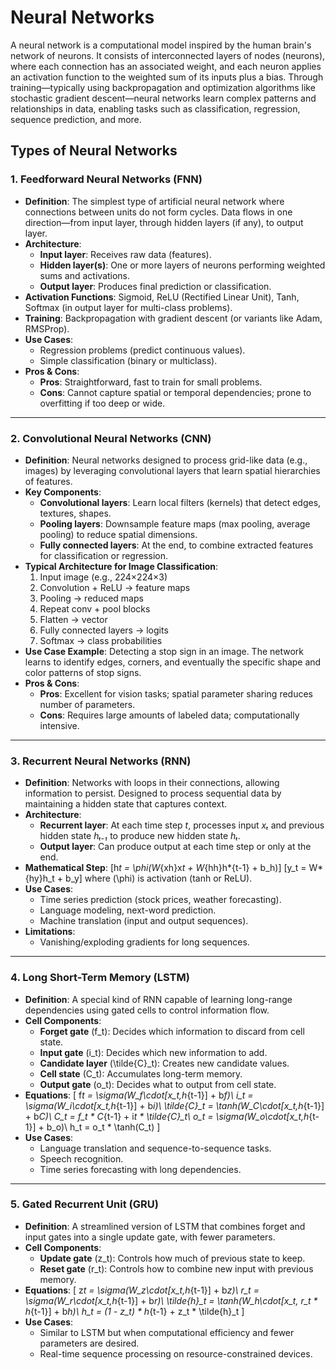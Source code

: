 # Neural Networks

A neural network is a computational model inspired by the human brain's network of neurons. It consists of interconnected layers of nodes (neurons), where each connection has an associated weight, and each neuron applies an activation function to the weighted sum of its inputs plus a bias. Through training—typically using backpropagation and optimization algorithms like stochastic gradient descent—neural networks learn complex patterns and relationships in data, enabling tasks such as classification, regression, sequence prediction, and more.

## Types of Neural Networks

### 1. Feedforward Neural Networks (FNN)

- **Definition**: The simplest type of artificial neural network where connections between units do not form cycles. Data flows in one direction—from input layer, through hidden layers (if any), to output layer.
- **Architecture**:
  - **Input layer**: Receives raw data (features).
  - **Hidden layer(s)**: One or more layers of neurons performing weighted sums and activations.
  - **Output layer**: Produces final prediction or classification.
- **Activation Functions**: Sigmoid, ReLU (Rectified Linear Unit), Tanh, Softmax (in output layer for multi-class problems).
- **Training**: Backpropagation with gradient descent (or variants like Adam, RMSProp).
- **Use Cases**:
  - Regression problems (predict continuous values).
  - Simple classification (binary or multiclass).
- **Pros & Cons**:
  - **Pros**: Straightforward, fast to train for small problems.
  - **Cons**: Cannot capture spatial or temporal dependencies; prone to overfitting if too deep or wide.

---

### 2. Convolutional Neural Networks (CNN)

- **Definition**: Neural networks designed to process grid-like data (e.g., images) by leveraging convolutional layers that learn spatial hierarchies of features.
- **Key Components**:
  - **Convolutional layers**: Learn local filters (kernels) that detect edges, textures, shapes.
  - **Pooling layers**: Downsample feature maps (max pooling, average pooling) to reduce spatial dimensions.
  - **Fully connected layers**: At the end, to combine extracted features for classification or regression.
- **Typical Architecture for Image Classification**:
  1. Input image (e.g., 224×224×3)
  2. Convolution + ReLU → feature maps
  3. Pooling → reduced maps
  4. Repeat conv + pool blocks
  5. Flatten → vector
  6. Fully connected layers → logits
  7. Softmax → class probabilities
- **Use Case Example**: Detecting a stop sign in an image. The network learns to identify edges, corners, and eventually the specific shape and color patterns of stop signs.
- **Pros & Cons**:
  - **Pros**: Excellent for vision tasks; spatial parameter sharing reduces number of parameters.
  - **Cons**: Requires large amounts of labeled data; computationally intensive.

---

### 3. Recurrent Neural Networks (RNN)

- **Definition**: Networks with loops in their connections, allowing information to persist. Designed to process sequential data by maintaining a hidden state that captures context.
- **Architecture**:
  - **Recurrent layer**: At each time step _t_, processes input _xₜ_ and previous hidden state _hₜ₋₁_ to produce new hidden state _hₜ_.
  - **Output layer**: Can produce output at each time step or only at the end.
- **Mathematical Step**:
  \[h*t = \phi(W*{xh}x*t + W*{hh}h*{t-1} + b_h)\]
  \[y_t = W*{hy}h_t + b_y\]
  where \(\phi\) is activation (tanh or ReLU).
- **Use Cases**:
  - Time series prediction (stock prices, weather forecasting).
  - Language modeling, next-word prediction.
  - Machine translation (input and output sequences).
- **Limitations**:
  - Vanishing/exploding gradients for long sequences.

---

### 4. Long Short-Term Memory (LSTM)

- **Definition**: A special kind of RNN capable of learning long-range dependencies using gated cells to control information flow.
- **Cell Components**:
  - **Forget gate** \(f_t\): Decides which information to discard from cell state.
  - **Input gate** \(i_t\): Decides which new information to add.
  - **Candidate layer** \(\tilde{C}\_t\): Creates new candidate values.
  - **Cell state** \(C_t\): Accumulates long-term memory.
  - **Output gate** \(o_t\): Decides what to output from cell state.
- **Equations**:
  \[
  f*t = \sigma(W_f\cdot[x_t,h*{t-1}] + b*f)\\
  i_t = \sigma(W_i\cdot[x_t,h*{t-1}] + b*i)\\
  \tilde{C}\_t = \tanh(W_C\cdot[x_t,h*{t-1}] + b*C)\\
  C_t = f_t \* C*{t-1} + i*t \* \tilde{C}\_t\\
  o_t = \sigma(W_o\cdot[x_t,h*{t-1}] + b_o)\\
  h_t = o_t \* \tanh(C_t)
  \]
- **Use Cases**:
  - Language translation and sequence-to-sequence tasks.
  - Speech recognition.
  - Time series forecasting with long dependencies.

---

### 5. Gated Recurrent Unit (GRU)

- **Definition**: A streamlined version of LSTM that combines forget and input gates into a single update gate, with fewer parameters.
- **Cell Components**:
  - **Update gate** \(z_t\): Controls how much of previous state to keep.
  - **Reset gate** \(r_t\): Controls how to combine new input with previous memory.
- **Equations**:
  \[
  z*t = \sigma(W_z\cdot[x_t,h*{t-1}] + b*z)\\
  r_t = \sigma(W_r\cdot[x_t,h*{t-1}] + b*r)\\
  \tilde{h}\_t = \tanh(W_h\cdot[x_t, r_t \* h*{t-1}] + b*h)\\
  h_t = (1 - z_t) \* h*{t-1} + z_t \* \tilde{h}\_t
  \]
- **Use Cases**:
  - Similar to LSTM but when computational efficiency and fewer parameters are desired.
  - Real-time sequence processing on resource-constrained devices.
